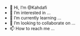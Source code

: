 - 👋 Hi, I’m @Kahdafi
- 👀 I’m interested in ...
- 🌱 I’m currently learning ...
- 💞️ I’m looking to collaborate on ...
- 📫 How to reach me ...

<!---
Kahdafi/Kahdafi is a ✨ special ✨ repository because its `README.md` (this file) appears on your GitHub profile.
You can click the Preview link to take a look at your changes.
--->
